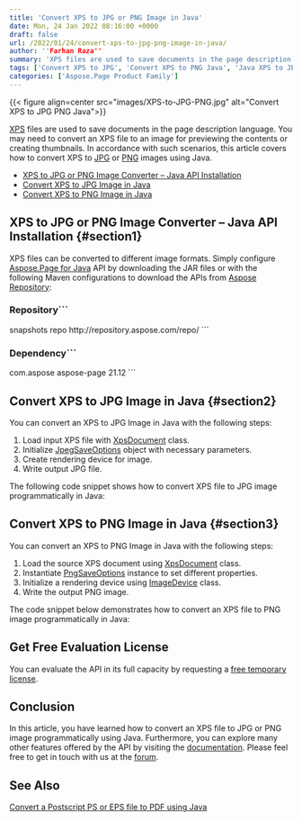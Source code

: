 ```yaml
---
title: 'Convert XPS to JPG or PNG Image in Java'
date: Mon, 24 Jan 2022 08:16:00 +0000
draft: false
url: /2022/01/24/convert-xps-to-jpg-png-image-in-java/
author: ''Farhan Raza''
summary: 'XPS files are used to save documents in the page description language. You may need to convert an XPS file to an image for previewing the contents or creating thumbnails. In accordance with such scenarios, this article covers how to **convert XPS to JPG or PNG images using Java**.'
tags: ['Convert XPS to JPG', 'Convert XPS to PNG Java', 'Java XPS to JPG', 'XPS to Image in Java']
categories: ['Aspose.Page Product Family']
---
```




{{< figure align=center src="images/XPS-to-JPG-PNG.jpg" alt="Convert XPS to JPG PNG Java">}}


[XPS][1] files are used to save documents in the page description language. You may need to convert an XPS file to an image for previewing the contents or creating thumbnails. In accordance with such scenarios, this article covers how to convert XPS to [JPG][2] or [PNG][3] images using Java.

*   [XPS to JPG or PNG Image Converter – Java API Installation][4]
*   [Convert XPS to JPG Image in Java][5]
*   [Convert XPS to PNG Image in Java][6]

## XPS to JPG or PNG Image Converter – Java API Installation {#section1}

XPS files can be converted to different image formats. Simply configure [Aspose.Page for Java][7] API by downloading the JAR files or with the following Maven configurations to download the APIs from [Aspose Repository][8]:

### Repository```
 <repositories>
     <repository>
         <id>snapshots</id>
         <name>repo</name>
         <url>http://repository.aspose.com/repo/</url>
     </repository>

</repositories>
```

### Dependency```
 <dependencies>
    <dependency>
        <groupId>com.aspose</groupId>
        <artifactId>aspose-page</artifactId>
        <version>21.12</version>
    </dependency>
</dependencies>
```

## Convert XPS to JPG Image in Java {#section2}

You can convert an XPS to JPG Image in Java with the following steps:

1.  Load input XPS file with [XpsDocument][9] class.
2.  Initialize [JpegSaveOptions][10] object with necessary parameters.
3.  Create rendering device for image.
4.  Write output JPG file.

The following code snippet shows how to convert XPS file to JPG image programmatically in Java:



## Convert XPS to PNG Image in Java {#section3}

You can convert an XPS to PNG Image in Java with the following steps:

1.  Load the source XPS document using [XpsDocument][11] class.
2.  Instantiate [PngSaveOptions][12] instance to set different properties.
3.  Initialize a rendering device using [ImageDevice][13] class.
4.  Write the output PNG image.

The code snippet below demonstrates how to convert an XPS file to PNG image programmatically in Java:



## Get Free Evaluation License

You can evaluate the API in its full capacity by requesting a [free temporary license][14].

## Conclusion

In this article, you have learned how to convert an XPS file to JPG or PNG image programmatically using Java. Furthermore, you can explore many other features offered by the API by visiting the [documentation][15]. Please feel free to get in touch with us at the [forum][16].

## **See Also**

[Convert a Postscript PS or EPS file to PDF using Java][17]




[1]: https://docs.fileformat.com/page-description-language/xps/
[2]: https://docs.fileformat.com/image/jpeg/
[3]: https://docs.fileformat.com/image/png/
[4]: #section1
[5]: #section2
[6]: #section3
[7]: https://products.aspose.com/page/java/
[8]: https://repository.aspose.com/repo/com/aspose/
[9]: https://apireference.aspose.com/page/java/com.aspose.xps/XpsDocument
[10]: https://apireference.aspose.com/page/java/com.aspose.xps.rendering/JpegSaveOptions
[11]: https://apireference.aspose.com/page/java/com.aspose.xps/XpsDocument
[12]: https://apireference.aspose.com/page/java/com.aspose.xps.rendering/PngSaveOptions
[13]: https://apireference.aspose.com/page/java/com.aspose.xps.rendering/ImageDevice
[14]: https://purchase.aspose.com/temporary-license
[15]: https://docs.aspose.com/page/java/
[16]: https://forum.aspose.com/c/page
[17]: https://blog.aspose.com/2021/06/08/convert-postscript-ps-eps-to-pdf-java/




